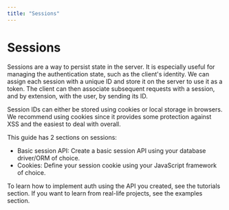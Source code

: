 ```yaml
---
title: "Sessions"
---
```


# Sessions

Sessions are a way to persist state in the server. It is especially useful for managing the authentication state, such as the client's identity. We can assign each session with a unique ID and store it on the server to use it as a token. The client can then associate subsequent requests with a session, and by extension, with the user, by sending its ID.

Session IDs can either be stored using cookies or local storage in browsers. We recommend using cookies since it provides some protection against XSS and the easiest to deal with overall.

This guide has 2 sections on sessions:

- Basic session API: Create a basic session API using your database driver/ORM of choice.
- Cookies: Define your session cookie using your JavaScript framework of choice.

To learn how to implement auth using the API you created, see the tutorials section. If you want to learn from real-life projects, see the examples section.